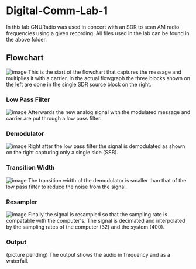 # Digital-Comm-Lab-1

In this lab GNURadio was used in concert with an SDR to scan AM radio frequencies using a given recording. All files used in the lab can be found in the above folder.
## Flowchart
![image](https://github.com/blee0730/Digital-Comm-Lab-1/assets/130094173/156fd18f-3daf-4ef1-8300-4607a5aaaa07)
This is the start of the flowchart that captures the message and multiplies it with a carrier. In the actual flowgraph the three blocks shown on the left are done in the single SDR source block on the right.
### Low Pass Filter
![image](https://github.com/blee0730/Digital-Comm-Lab-1/assets/130094173/9398ec91-670e-41ed-a4cf-323f869a87b5)
Afterwards the new analog signal with the modulated message and carrier are put through a low pass filter.
### Demodulator
![image](https://github.com/blee0730/Digital-Comm-Lab-1/assets/130094173/0f6d6146-5212-4f67-99a2-b59eb62604a0)
Right after the low pass filter the signal is demodulated as shown on the right capturing only a single side (SSB).
### Transition Width
![image](https://github.com/blee0730/Digital-Comm-Lab-1/assets/130094173/e04079f2-5356-48f5-96f8-72292f31c853)
The transition width of the demodulator is smaller than that of the low pass filter to reduce the noise from the signal.
### Resampler
![image](https://github.com/blee0730/Digital-Comm-Lab-1/assets/130094173/2a309b5f-2f32-45f4-90c3-26f0d7c3d14b)
Finally the signal is resampled so that the sampling rate is compatable with the computer's. The signal is decimated and interpolated by the sampling rates of the computer (32) and the system (400).
### Output
(picture pending)
The output shows the audio in frequency and as a waterfall.

